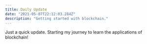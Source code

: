```yaml
---
title: Daily Update
date: "2021-05-07T22:12:03.284Z"
description: "Getting started with blockchain."
---
```


Just a quick update. Starting my journey to learn the applications of blockchain!
